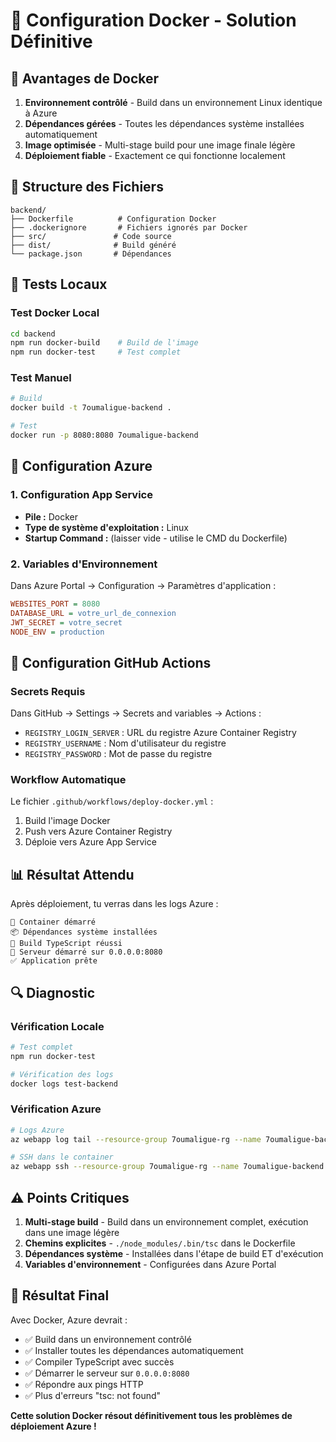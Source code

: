 # 🐳 Configuration Docker - Solution Définitive

## 🎯 Avantages de Docker

1. **Environnement contrôlé** - Build dans un environnement Linux identique à Azure
2. **Dépendances gérées** - Toutes les dépendances système installées automatiquement
3. **Image optimisée** - Multi-stage build pour une image finale légère
4. **Déploiement fiable** - Exactement ce qui fonctionne localement

## 📁 Structure des Fichiers

```
backend/
├── Dockerfile          # Configuration Docker
├── .dockerignore       # Fichiers ignorés par Docker
├── src/               # Code source
├── dist/              # Build généré
└── package.json       # Dépendances
```

## 🧪 Tests Locaux

### **Test Docker Local**
```bash
cd backend
npm run docker-build    # Build de l'image
npm run docker-test     # Test complet
```

### **Test Manuel**
```bash
# Build
docker build -t 7oumaligue-backend .

# Test
docker run -p 8080:8080 7oumaligue-backend
```

## 🚀 Configuration Azure

### **1. Configuration App Service**
- **Pile :** Docker
- **Type de système d'exploitation :** Linux
- **Startup Command :** (laisser vide - utilise le CMD du Dockerfile)

### **2. Variables d'Environnement**
Dans Azure Portal → Configuration → Paramètres d'application :
```ini
WEBSITES_PORT = 8080
DATABASE_URL = votre_url_de_connexion
JWT_SECRET = votre_secret
NODE_ENV = production
```

## 🔧 Configuration GitHub Actions

### **Secrets Requis**
Dans GitHub → Settings → Secrets and variables → Actions :
- `REGISTRY_LOGIN_SERVER` : URL du registre Azure Container Registry
- `REGISTRY_USERNAME` : Nom d'utilisateur du registre
- `REGISTRY_PASSWORD` : Mot de passe du registre

### **Workflow Automatique**
Le fichier `.github/workflows/deploy-docker.yml` :
1. Build l'image Docker
2. Push vers Azure Container Registry
3. Déploie vers Azure App Service

## 📊 Résultat Attendu

Après déploiement, tu verras dans les logs Azure :
```
🐳 Container démarré
📦 Dépendances système installées
🔨 Build TypeScript réussi
🚀 Serveur démarré sur 0.0.0.0:8080
✅ Application prête
```

## 🔍 Diagnostic

### **Vérification Locale**
```bash
# Test complet
npm run docker-test

# Vérification des logs
docker logs test-backend
```

### **Vérification Azure**
```bash
# Logs Azure
az webapp log tail --resource-group 7oumaligue-rg --name 7oumaligue-backend

# SSH dans le container
az webapp ssh --resource-group 7oumaligue-rg --name 7oumaligue-backend
```

## ⚠️ Points Critiques

1. **Multi-stage build** - Build dans un environnement complet, exécution dans une image légère
2. **Chemins explicites** - `./node_modules/.bin/tsc` dans le Dockerfile
3. **Dépendances système** - Installées dans l'étape de build ET d'exécution
4. **Variables d'environnement** - Configurées dans Azure Portal

## 🎯 Résultat Final

Avec Docker, Azure devrait :
- ✅ Build dans un environnement contrôlé
- ✅ Installer toutes les dépendances automatiquement
- ✅ Compiler TypeScript avec succès
- ✅ Démarrer le serveur sur `0.0.0.0:8080`
- ✅ Répondre aux pings HTTP
- ✅ Plus d'erreurs "tsc: not found"

**Cette solution Docker résout définitivement tous les problèmes de déploiement Azure !** 